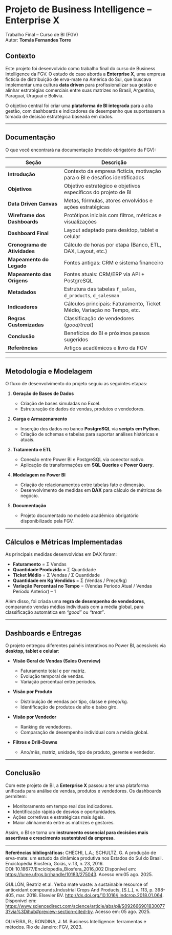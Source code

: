# Projeto de Business Intelligence – Enterprise X  
Trabalho Final – Curso de BI (FGV)  
Autor: **Tomás Fernandes Torre**  

## Contexto  
Este projeto foi desenvolvido como trabalho final do curso de Business Intelligence da FGV. O estudo de caso aborda a **Enterprise X**, uma empresa fictícia de distribuição de erva-mate na América do Sul, que buscava implementar uma cultura **data driven** para profissionalizar sua gestão e alinhar estratégias comerciais entre suas matrizes no Brasil, Argentina, Paraguai, Uruguai e Bolívia.  

O objetivo central foi criar uma **plataforma de BI integrada** para a alta gestão, com dashboards e indicadores de desempenho que suportassem a tomada de decisão estratégica baseada em dados.  

---

## Documentação
O que você encontrará na documentação (modelo obrigatório da FGV): 

| Seção                        | Descrição                                                                 |
|-------------------------------|---------------------------------------------------------------------------|
| **Introdução**               | Contexto da empresa fictícia, motivação para o BI e desafios identificados |
| **Objetivos**                | Objetivo estratégico e objetivos específicos do projeto de BI              |
| **Data Driven Canvas**       | Metas, fórmulas, atores envolvidos e ações estratégicas                   |
| **Wireframe dos Dashboards** | Protótipos iniciais com filtros, métricas e visualizações                  |
| **Dashboard Final**          | Layout adaptado para desktop, tablet e celular                             |
| **Cronograma de Atividades** | Cálculo de horas por etapa (Banco, ETL, DAX, Layout, etc.)                 |
| **Mapeamento do Legado**     | Fontes antigas: CRM e sistema financeiro                                   |
| **Mapeamento das Origens**   | Fontes atuais: CRM/ERP via API + PostgreSQL                                |
| **Metadados**                | Estrutura das tabelas `f_sales`, `d_products`, `d_salesman`                |
| **Indicadores**              | Cálculos principais: Faturamento, Ticket Médio, Variação no Tempo, etc.    |
| **Regras Customizadas**      | Classificação de vendedores (*good/treat*)                                |
| **Conclusão**                | Benefícios do BI e próximos passos sugeridos                              |
| **Referências**              | Artigos acadêmicos e livro da FGV   
---

## Metodologia e Modelagem  
O fluxo de desenvolvimento do projeto seguiu as seguintes etapas:  

1. **Geração de Bases de Dados**  
   - Criação de bases simuladas no Excel.  
   - Estruturação de dados de vendas, produtos e vendedores.  

2. **Carga e Armazenamento**  
   - Inserção dos dados no banco **PostgreSQL** via **scripts em Python**.  
   - Criação de schemas e tabelas para suportar análises históricas e atuais.  

3. **Tratamento e ETL**  
   - Conexão entre Power BI e PostgreSQL via conector nativo.  
   - Aplicação de transformações em **SQL Queries** e **Power Query**.  

4. **Modelagem no Power BI**  
   - Criação de relacionamentos entre tabelas fato e dimensão.  
   - Desenvolvimento de medidas em **DAX** para cálculo de métricas de negócio.  

5. **Documentação**  
   - Projeto documentado no modelo acadêmico obrigatório disponibilizado pela FGV.  

---

## Cálculos e Métricas Implementadas  
As principais medidas desenvolvidas em DAX foram:  

- **Faturamento** = Σ Vendas  
- **Quantidade Produzida** = Σ Quantidade  
- **Ticket Médio** = Σ Vendas / Σ Quantidade  
- **Quantidade em Kg Vendidos** = Σ (Vendas / Preço/kg)  
- **Variação Percentual no Tempo** = (Vendas Período Atual / Vendas Período Anterior) – 1  

Além disso, foi criada uma **regra de desempenho de vendedores**, comparando vendas médias individuais com a média global, para classificação automática em *“good”* ou *“treat”*.  

---

## Dashboards e Entregas  
O projeto entregou diferentes painéis interativos no Power BI, acessíveis via **desktop, tablet e celular**:  

- **Visão Geral de Vendas (Sales Overview)**  
  - Faturamento total e por matriz.  
  - Evolução temporal de vendas.  
  - Variação percentual entre períodos.  

- **Visão por Produto**  
  - Distribuição de vendas por tipo, classe e preço/kg.  
  - Identificação de produtos de alto e baixo giro.  

- **Visão por Vendedor**  
  - Ranking de vendedores.  
  - Comparação de desempenho individual com a média global.  

- **Filtros e Drill-Downs**  
  - Ano/mês, matriz, unidade, tipo de produto, gerente e vendedor.  

---

## Conclusão  
Com este projeto de BI, a **Enterprise X** passou a ter uma plataforma unificada para análise de vendas, produtos e vendedores. Os dashboards permitem:  

- Monitoramento em tempo real dos indicadores.  
- Identificação rápida de desvios e oportunidades.  
- Ações corretivas e estratégicas mais ágeis.  
- Maior alinhamento entre as matrizes e gestores.  

Assim, o BI se torna um **instrumento essencial para decisões mais assertivas e crescimento sustentável da empresa**.  

---

**Referências bibliográficas:** 
CHECHI, L.A.; SCHULTZ, G. A produção de erva-mate: um estudo da dinâmica produtiva nos Estados do Sul do Brasil. Enciclopédia Biosfera, Goiás, v. 13, n. 23, 2016. DOI: 10.18677/Enciclopedia_Biosfera_2016_002 Disponível em: https://lume.ufrgs.br/handle/10183/275043. Acesso em:05 ago. 2025.

GULLÓN, Beatriz et al. Yerba mate waste: a sustainable resource of antioxidant compounds.Industrial Crops And Products, [S.L.], v. 113, p. 398-405, mar. 2018. Elsevier BV. http://dx.doi.org/10.1016/j.indcrop.2018.01.064. Disponível em: https://www.sciencedirect.com/science/article/abs/pii/S0926669018300773?via%3Dihub#preview-section-cited-by. Acesso em: 05 ago. 2025.

OLIVEIRA, R.; RONDINA, J. M. Business Intelligence: ferramentas e métodos. Rio de Janeiro: FGV, 2023.  